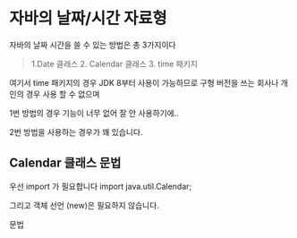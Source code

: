 
# 자바의 날짜/시간 자료형

자바의 날짜 시간을 쓸 수 있는 방법은 총 3가지이다

> 1.Date 클래스
> 2. Calendar 클래스
> 3. time 패키지 

여기서 time 패키지의 경우 JDK 8부터 사용이 가능하므로 구형 버전을 쓰는 회사나 개인의 경우 사용 할 수 없으며 

1번 방법의 경우 기능이 너무 없어 잘 안 사용하기에..

2번 방법을 사용하는 경우가 꽤 있습니다.  

## Calendar 클래스 문법

우선 import 가 필요합니다 
import java.util.Calendar;

그리고 객체 선언 (new)은 필요하지 않습니다.

문법 
```java

```

